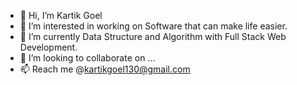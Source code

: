 - 👋 Hi, I’m Kartik Goel
- 👀 I’m interested in working on Software that can make life easier.
- 🌱 I’m currently Data Structure and Algorithm with Full Stack Web Development.
- 💞️ I’m looking to collaborate on ...
- 📫 Reach me @kartikgoel130@gmail.com

<!---
kartikgoel130/kartikgoel130 is a ✨ special ✨ repository because its `README.md` (this file) appears on your GitHub profile.
You can click the Preview link to take a look at your changes.
--->
